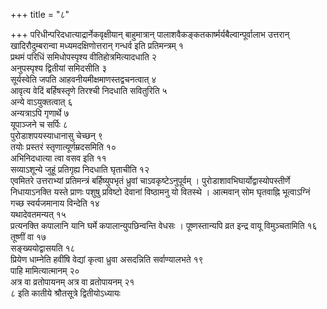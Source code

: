 +++
title = "८"

+++
परिधीन्परिदधात्याद्रार्नेकवृक्षीयान् बाहुमात्रान् पालाशवैकङ्कतकार्ष्मर्यबैल्वान्पूर्वालाभ उत्तरान् खादिरौदुम्बरान्वा मध्यमदक्षिणोत्तरान् गन्धर्व इति प्रतिमन्त्रम् १  
प्रथमं परिधिं समिधोपस्पृश्य वीतिहोत्रमित्यादधाति २  
अनुपस्पृश्य द्वितीयां समिदसीति ३  
सूर्यस्वेति जपति आहवनीयमीक्षमाणस्तद्वचनत्वात् ४  
आवृत्य वेदिं बर्हिषस्तृणे तिरश्ची निदधाति सवितुरिति ५  
अन्ये वाऽयुक्तत्वात् ६  
अन्यत्राऽपि गृणार्थे ७  
यूपाञ्जने च सर्पिः ८  
पुरोडाशपयस्याधानासु चेच्छन् ९  
तयोः प्रस्तरं स्तृणात्यूर्णम्रदसमिति १०  
अभिनिदधात्या त्वा वसव इति ११  
सव्याऽशून्ये जुहूं प्रतिगृह्य निदधाति घृताचीति १२  
एवमितरे उत्तराभ्यां प्रतिमन्त्रं बर्हिष्युपभृतं ध्रुवां चाऽवकृष्टेऽनुपूर्वम् । पुरोडाशावभिघार्योद्वास्योपस्तीर्णे निधायाऽनक्ति यस्ते प्राणः पशुषु प्रविष्टो देवानां विष्ठामनु यो वितस्थे । आत्मवान् सोम घृतवाह्नि भूत्वाऽग्निं गच्छ स्वर्यजमानाय विन्देति १४  
यथादेवतमन्यत् १५  
प्रत्यनक्ति कपालानि यानि घर्मे कपालान्युपछिन्वन्ति वेधसः । पूष्णस्तान्यपि व्रत इन्द्र वायू विमुञ्चतामिति १६  
तूष्णीं वा १७  
सङ्ख्ययोद्वासयति १८  
प्रियेण धाम्नेति हवींषि वेद्यां कृत्वा ध्रुवा असदन्निति सर्वाण्यालभते १९  
पाहि मामित्यात्मानम् २०  
अत्र वा व्रतोपायनम् अत्र वा व्रतोपायनम् २१  
८ इति कातीये श्रौतसूत्रे द्वितीयोऽध्यायः